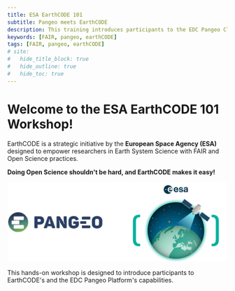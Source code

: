 ```yaml
---
title: ESA EarthCODE 101
subtitle: Pangeo meets EarthCODE
description: This training introduces participants to the EDC Pangeo Cloud Platform and scalable geospatial analysis using Python tools. Participants will learn how to access data programmatically from the EarthCODE Open Science Catalog via the STAC API, explore Zarr-formatted datasets, and use Xarray with Dask for efficient data processing. The session includes a hands-on example and guidance on saving and publishing results back to the EarthCODE Catalog.
keywords: [FAIR, pangeo, earthCODE]
tags: [FAIR, pangeo, earthCODE]
# site:
#   hide_title_block: true
#   hide_outline: true
#   hide_toc: true
---
```


# Welcome to the ESA EarthCODE 101 Workshop!

EarthCODE is a strategic initiative by the <b> European Space Agency (ESA) </b> designed to empower researchers in Earth System Science with FAIR and Open Science practices.

<b>Doing Open Science shouldn't be hard, and EarthCODE makes it easy!</b>


![EarthCODE Logo](./static/PangeoXEarthCODE.png)

This hands-on workshop is designed to introduce participants to EarthCODE's and the EDC Pangeo Platform's capabilities.

